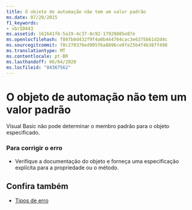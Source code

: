 ```yaml
---
title: O objeto de automação não tem um valor padrão
ms.date: 07/20/2015
f1_keywords:
- vbrID443
ms.assetid: 162641f6-5a19-4c37-8c92-17929885e87e
ms.openlocfilehash: f80fb0d432f9f4a0b444704cac3e6375b61d2d4c
ms.sourcegitcommit: f8c270376ed905f6a8896ce0fe25b4f4b38ff498
ms.translationtype: MT
ms.contentlocale: pt-BR
ms.lasthandoff: 06/04/2020
ms.locfileid: "84367562"
---
```

# <a name="automation-object-does-not-have-a-default-value"></a>O objeto de automação não tem um valor padrão
Visual Basic não pode determinar o membro padrão para o objeto especificado.  
  
### <a name="to-correct-the-error"></a>Para corrigir o erro  
  
- Verifique a documentação do objeto e forneça uma especificação explícita para a propriedade ou o método.  
  
## <a name="see-also"></a>Confira também

- [Tipos de erro](../programming-guide/language-features/error-types.md)
